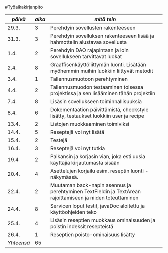 #Työaikakirjanpito

| *päivä* | *aika* | *mitä tein* |
| --- | --- | --- |
| 29.3. | 3 | Perehdyin sovellusten rakenteeseen |
| 31.3. | 3 | Perehdyin sovelluksen rakenteeseen lisää ja hahmottelin alustavaa sovellusta |
| 1.4. | 2 | Perehdyin DAO rajapintaan ja loin sovellukseen tarvittavat luokat |
| 2.4. | 8 | Graaffisenkäyttöliittymän luonti. Lisätään myöhemmin muihin luokkiin liittyvät metodit |
| 3.4. | 1 | Tallennusmuotoon perehtyminen |
| 4.4. | 2 | Tallennusmuodon testaaminen toisessa projektissa ja sen lisääminen tähän projektiin |
| 7.4. | 8 | Lisäsin sovellukseen toiminnallisuuksia |
| 8.4. | 6 | Dokementaation päivittämistä, checkstyle lisätty, testaukset luokkiin user ja recipe |
| 13.4. | 2 | Listojen muokkaaminen toimiviksi |
| 14.4. | 5 | Reseptejä voi nyt lisätä |
| 15.4. | 2 | Testejä |
| 16.4. | 3 | Reseptejä voi nyt tutkia |
| 19.4 | 2 | Paikansin ja korjasin vian, joka esti uusia käyttäjiä kirjautumasta sisään |
| 20.4. | 4 | Asettelujen korjailu esim. reseptin luonti -näkymässä. |
| 22.4. | 2 | Muutaman back-napin asennus ja perehtyminen TextFieldin ja TextArean rajoittamiseen ja niiden toteuttaminen |
| 24.4. | 8 | Servicen loput testit, javaDoc aloitettu ja käyttöohjeiden teko |
| 25.4. | 4 | Lisäsin reseptien muokkaus ominaisuuden ja poistin indeksit resepteistä |
| 26.4. | 1 | Reseptien poisto-ominaisuus lisätty |
| *Yhteensä* | 65 |  |
